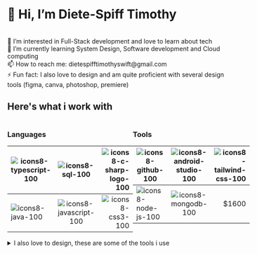 <h1>👋 Hi, I’m Diete-Spiff Timothy</h1> <br>
👀 I’m interested in Full-Stack development and love to learn about tech <br>
🌱 I’m currently learning System Design, Software development and Cloud computing<br>
📫 How to reach me: dietespifftimothyswift@gmail.com<br>
⚡ Fun fact: I also love to design and am quite proficient with several design tools (figma, canva, photoshop, premiere)<br>


<h2>Here's what i work with</h2>

<div style="display:flex">
<div style="width: fit-content;">
  
<h3 width='200px'>Languages</h3> 

| ![icons8-typescript-100](https://github.com/Axn-Switch/Axn-Switch/assets/84931250/1f0a0413-65ef-47b2-8faa-e44b965f74ec) | ![icons8-sql-100](https://github.com/Axn-Switch/Axn-Switch/assets/84931250/fb642852-8e7f-426a-8b33-ed981d920a39) | ![icons8-c-sharp-logo-100](https://github.com/Axn-Switch/Axn-Switch/assets/84931250/819d2d73-8c90-4162-99f7-5dd98cea2d06) |
| ------------- |:-------------:| -----:|
| ![icons8-java-100](https://github.com/Axn-Switch/Axn-Switch/assets/84931250/3b6e2bbd-749e-4b8a-b94b-ea941c949f0f) | ![icons8-javascript-100](https://github.com/Axn-Switch/Axn-Switch/assets/84931250/761f34fd-2459-4b6f-893a-fe13c34a39e7)| ![icons8-css3-100](https://github.com/Axn-Switch/Axn-Switch/assets/84931250/522f1be0-3b86-45d9-9179-c5eebda4f187)|
  
</div>


<div width='200px'>
  <h3>Tools</h3>

| ![icons8-github-100](https://github.com/Axn-Switch/Axn-Switch/assets/84931250/6978808e-a9be-4841-ad41-1847b66838fd) | ![icons8-android-studio-100](https://github.com/Axn-Switch/Axn-Switch/assets/84931250/fb0465c7-395f-427a-8ab5-f5daf06a91bb) | ![icons8-tailwind-css-100](https://github.com/Axn-Switch/Axn-Switch/assets/84931250/ddbb4090-371c-436a-9bd0-784d57a49a6e) |
| ------------- |:-------------:| -----:|
| ![icons8-node-js-100](https://github.com/Axn-Switch/Axn-Switch/assets/84931250/09381733-04e9-4b17-a86b-d191360f2661) | ![icons8-mongodb-100](https://github.com/Axn-Switch/Axn-Switch/assets/84931250/2385e102-ec06-4bbe-ba15-89a93e96dd76) | $1600 |



</div>
  
</div>





<details>

<summary>I also love to design, these are some of the tools i use</summary>
  
  <img src='https://github.com/Axn-Switch/Axn-Switch/assets/84931250/30617a9a-9695-474c-8861-89048682e2a2' width='40px'/>
  <img src='https://github.com/Axn-Switch/Axn-Switch/assets/84931250/e2c72b14-c194-417d-bd32-867f2e304fbf' width='40px'/>
  <img src='https://github.com/Axn-Switch/Axn-Switch/assets/84931250/e05f82c4-908a-4ce4-bf65-e488713d4214' width='40px'/>
  <img src='https://github.com/Axn-Switch/Axn-Switch/assets/84931250/be8607c2-b342-4f08-98ec-3bf2e4f99890' width='40px'/>



</details>

<!-- ![Timothy's stats](https://github-readme-stats.vercel.app/api?username=Axn-Switch&theme=dark&show_icons=true) -->

<!--
**Axn-Switch/Axn-Switch** is a ✨ _special_ ✨ repository because its `README.md` (this file) appears on your GitHub profile.

Here are some ideas to get you started:

- 🔭 I’m currently working on ...
- 🌱 I’m currently learning ...
- 👯 I’m looking to collaborate on ...
- 🤔 I’m looking for help with ...
- 💬 Ask me about ...
- 📫 How to reach me: ...
- 😄 Pronouns: ...
- ⚡ Fun fact: ...
-->
